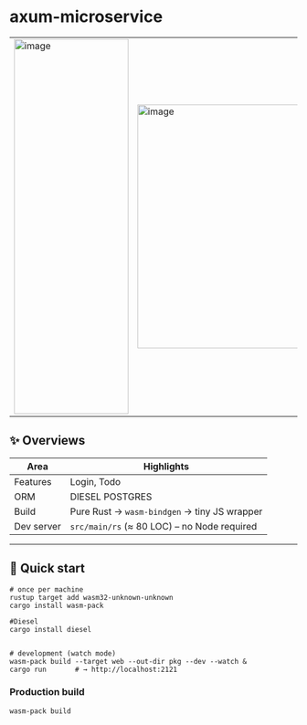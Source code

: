 # axum-microservice


<table>
  <tr>
    <td>
     <img width="200" height="657" alt="image" src="https://github.com/user-attachments/assets/5863afc7-191a-47f8-9d5b-c65286faad75" />
    </td>
    <td>
    <img width="750" height="427" alt="image" src="https://github.com/user-attachments/assets/d49c4726-71a4-491f-bcf0-237835f47b53" />
    </td>
  </tr>
</table>




## ✨ Overviews

| Area | Highlights |
|------|------------|
| Features | Login, Todo |
| ORM | DIESEL POSTGRES |
| Build | Pure Rust → `wasm-bindgen` → tiny JS wrapper |
| Dev server | `src/main/rs` (≈ 80 LOC) – no Node required |

---



## 🚀 Quick start

    # once per machine
    rustup target add wasm32-unknown-unknown
    cargo install wasm-pack

    #Diesel 
    cargo install diesel
    

    # development (watch mode)
    wasm-pack build --target web --out-dir pkg --dev --watch &
    cargo run       # → http://localhost:2121

### Production build

    wasm-pack build

